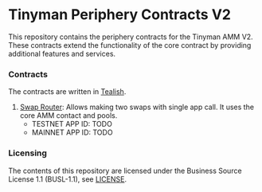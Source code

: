 # Tinyman Periphery Contracts V2

This repository contains the periphery contracts for the Tinyman AMM V2.
These contracts extend the functionality of the core contract by providing additional features and services.

### Contracts
The contracts are written in [Tealish](https://tealish.tinyman.org).

1. [Swap Router](contracts/swap_router): Allows making two swaps with single app call. It uses the core AMM contact and pools.
    - TESTNET APP ID: TODO
    - MAINNET APP ID: TODO

### Licensing

The contents of this repository are licensed under the Business Source License 1.1 (BUSL-1.1), see [LICENSE](LICENSE).

